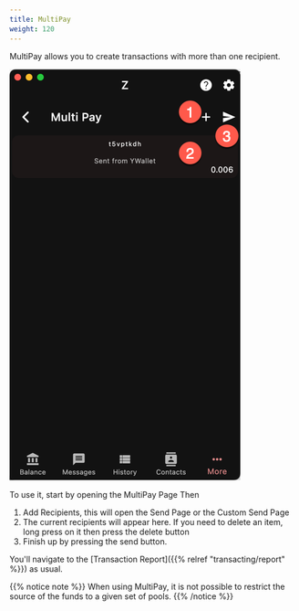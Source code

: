 ```yaml
---
title: MultiPay
weight: 120
---
```


MultiPay allows you to create transactions
with more than one recipient.

![](2024-03-10_20-55-00.png)

To use it, start by opening the MultiPay Page
Then 
1. Add Recipients, this will open the Send Page
or the Custom Send Page
1. The current recipients will appear here. 
If you need to delete an item, long press on it
then press the delete button
1. Finish up by pressing the send button.

You'll navigate to the
[Transaction Report]({{% relref "transacting/report" %}})
as usual.

{{% notice note %}}
When using MultiPay, it is not possible to restrict
the source of the funds to a given set of pools.
{{% /notice %}}
